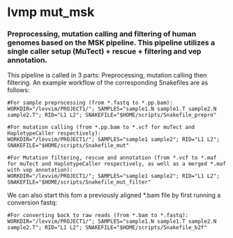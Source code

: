 # lvmp mut_msk

### Preprocessing, mutation calling and filtering of human genomes based on the MSK pipeline. This pipeline utilizes a single caller setup (MuTect) + rescue + filtering and vep annotation.

This pipeline is called in 3 parts: Preprocessing, mutation calling then filtering. An example workflow of the corresponding Snakefiles are as follows:

    #For sample preprocessing (from *.fastq to *.pp.bam):
    WORKDIR="/levvim/PROJECT1/"; SAMPLES="sample1.N sample1.T sample2.N sample2.T"; RID="L1 L2"; SNAKEFILE="$HOME/scripts/Snakefile_prepro" 

    #For mutation calling (from *.pp.bam to *.vcf for muTect and HaplotypeCaller respectively):
    WORKDIR="/levvim/PROJECT1/"; SAMPLES="sample1 sample2"; RID="L1 L2"; SNAKEFILE="$HOME/scripts/Snakefile_mut" 

    #For Mutation filtering, rescue and annotation (from *.vcf to *.maf for muTect and HaplotypeCaller respectively, as well as a merged *.maf with vep annotation):
    WORKDIR="/levvim/PROJECT1/"; SAMPLES="sample1 sample2"; RID="L1 L2"; SNAKEFILE="$HOME/scripts/Snakefile_mut_filter" 

We can also start this fom a previously aligned \*.bam file by first running a conversion fastq:

    #For converting back to raw reads (from *.bam to *.fastq):
    WORKDIR="/levvim/PROJECT1/"; SAMPLES="sample1.N sample1.T sample2.N sample2.T"; RID="L1 L2"; SNAKEFILE="$HOME/scripts/Snakefile_b2f" 
